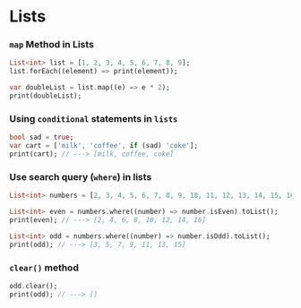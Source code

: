 # Lists

### ‍`map` Method in Lists

```dart
List<int> list = [1, 2, 3, 4, 5, 6, 7, 8, 9];
list.forEach((element) => print(element));

var doubleList = list.map((e) => e * 2);
print(doubleList);
```

### Using ‍`conditional` statements in `lists`
```dart
bool sad = true;
var cart = ['milk', 'coffee', if (sad) 'coke'];
print(cart); // ---> [milk, coffee, coke]
```

### Use search query (`where`) in lists
```dart
List<int> numbers = [2, 3, 4, 5, 6, 7, 8, 9, 10, 11, 12, 13, 14, 15, 16];

List<int> even = numbers.where((number) => number.isEven).toList();
print(even); // ---> [2, 4, 6, 8, 10, 12, 14, 16]

List<int> odd = numbers.where((number) => number.isOdd).toList();
print(odd); // ---> [3, 5, 7, 9, 11, 13, 15]
```

### `clear()` method
```dart
odd.clear();
print(odd); // ---> []
```